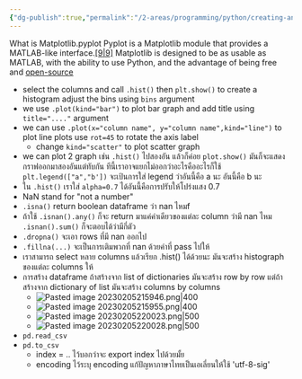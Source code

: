 ```yaml
---
{"dg-publish":true,"permalink":"/2-areas/programming/python/creating-and-visualizing-data-frames/","created":"2023-02-12T22:00:45.545+07:00","updated":"2025-09-22T22:54:19.440+07:00"}
---
```


What is Matplotlib.pyplot
Pyplot is a Matplotlib module that provides a MATLAB-like interface.[[9\|9]](https://en.wikipedia.org/wiki/Matplotlib#cite_note-9) Matplotlib is designed to be as usable as MATLAB, with the ability to use Python, and the advantage of being free and [open-source](https://en.wikipedia.org/wiki/Open_source "Open source")


- select the columns and call `.hist()` then `plt.show()` to create a histogram adjust the bins using `bins` argument
- we use `.plot(kind="bar")` to plot bar graph and add title using `title="...."` argument 
- we can use `.plot(x="column name", y="column name",kind="line")` to plot line plots use `rot=45` to rotate the axis label
	- change `kind="scatter"` to plot scatter graph
- we can plot 2 graph เช่น `.hist()` ไปสองอัน แล้วก็ค่อย `plot.show()` มันก็จะแสดงกราฟออกมาสองอันแต่ทับกัน ทีนี้เราอาจแยกไม่ออกว่าอะไรคืออะไรก็ใช้ `plt.legend(["a","b'])` จะเป้นการใส่ legend ว่าอันนี้คือ a นะ อันนี้คือ b นะ
- ใน `.hist()` เราใส่ `alpha=0.7` ได้อันนี้คือการปรับให้โปร่งแสง 0.7
- NaN stand for "not a number"
- `.isna()` return boolean dataframe ว่า nan ไหมf
- ถ้าใช้ `.isnan().any()` ก็จะ return มาแค่ค่าเดียวของแต่ละ column ว่ามี nan ไหม `.isnan().sum()` ก็จะตอบได้ว่ามีกี่ตัว
- `.dropna()` จะเอา rows ที่มี nan ออกไป
- `.fillna(...)` จะเป็นการเติมพวกที่ nan ด้วยค่าที่ pass ไปให้
- เราสามารถ select หลาย columns แล้วเรียก .hist() ได้ด้วยนะ มันจะสร้าง histograph ของแต่ละ columns ให้
- การสร้าง dataframe ถ้าสร้างจาก list of dictionaries มันจะสร้าง row by row แต่ถ้าสร้างจาก dictionary of list มันจะสร้าง columns by columns
	- ![Pasted image 20230205215946.png|400](/img/user/3%20Resources/Attachment/Pasted%20image%2020230205215946.png)
	- ![Pasted image 20230205215955.png|400](/img/user/3%20Resources/Attachment/Pasted%20image%2020230205215955.png)
	- ![Pasted image 20230205220023.png|500](/img/user/3%20Resources/Attachment/Pasted%20image%2020230205220023.png)
	- ![Pasted image 20230205220028.png|500](/img/user/3%20Resources/Attachment/Pasted%20image%2020230205220028.png)
- `pd.read_csv`
- `pd.to_csv`
	- index = .. ไว้บอกว่าจะ export index ไปด้วยมั้ย
	- encoding ไว้ระบุ encoding แก้ปัญหาภาษาไทยเป็นเอเลี่ยนให้ใช้ 'utf-8-sig'